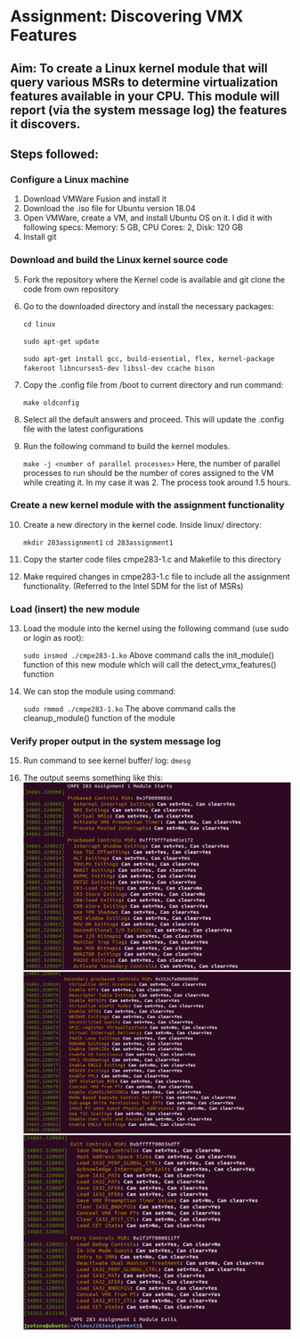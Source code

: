 # Assignment: Discovering VMX Features

## Aim: To create a Linux kernel module that will query various MSRs to determine virtualization features available in your CPU. This module will report (via the system message log) the features it discovers.

## Steps followed:

### Configure a Linux machine
1. Download VMWare Fusion and install it
2. Download the .iso file for Ubuntu version 18.04
3. Open VMWare, create a VM, and install Ubuntu OS on it. I did it with following specs:
    Memory: 5 GB, CPU Cores: 2, Disk: 120 GB
4. Install git

### Download and build the Linux kernel source code
5. Fork the repository where the Kernel code is available and git clone the code from own repository
6. Go to the downloaded directory and install the necessary packages:
    
    `cd linux`
    
    `sudo apt-get update`
    
    `sudo apt-get install gcc, build-essential, flex, kernel-package fakeroot libncurses5-dev libssl-dev ccache bison`
7. Copy the .config<kernel-version> file from /boot to current directory and run command:
     
     `make oldconfig`
8. Select all the default answers and proceed. This will update the .config file with the latest configurations
9. Run the following command to build the kernel modules.

    `make -j <number of parallel processes>`
    Here, the number of parallel processes to run should be the number of cores assigned to the VM while creating it. In my case it was 2. The process took around 1.5 hours.

### Create a new kernel module with the assignment functionality
10. Create a new directory in the kernel code. Inside linux/ directory:

    `mkdir 283assignment1`
    `cd 283assignment1`
11. Copy the starter code files cmpe283-1.c and Makefile to this directory
12. Make required changes in cmpe283-1.c file to include all the assignment functionality. (Referred to the Intel SDM for the list of MSRs)

### Load (insert) the new module
13. Load the module into the kernel using the following command (use sudo or login as root):

    `sudo insmod ./cmpe283-1.ko`
    Above command calls the init_module() function of this new module which will call the detect_vmx_features() function
14. We can stop the module using command:

    `sudo rmmod ./cmpe283-1.ko`
    The above command calls the cleanup_module() function of the module

### Verify proper output in the system message log
15. Run command to see kernel buffer/ log:
    `dmesg`

16. The output seems something like this:
    ![Output1](1.png)
    ![Output2](2.png)
    ![Output3](3.png)

